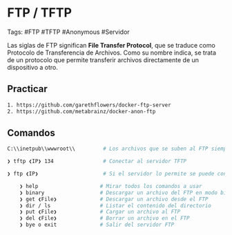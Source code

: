# FTP / TFTP

Tags: #FTP #TFTP #Anonymous #Servidor

Las siglas de FTP significan **File Transfer Protocol**, que se traduce como Protocolo de Transferencia de Archivos. Como su nombre indica, se trata de un protocolo que permite transferir archivos directamente de un dispositivo a otro.

## Practicar 

```bash 
1. https://github.com/garethflowers/docker-ftp-server
2. https://github.com/metabrainz/docker-anon-ftp
```

## Comandos

```bash
C:\\inetpub\\wwwroot\\         # Los archivos que se suben al FTP siempre tienen esta ruta por Default en Windows

❯ tftp ❮IP❯ 134                # Conectar al servidor TFTP

❯ ftp ❮IP❯                     # Si el servidor lo permite se puede conectar como 'Anonymous' sin password

	❯ help                    # Mirar todos los comandos a usar 
	❯ binary                  # Descargar un archivo del FTP en modo binario 
	❯ get ❮File❯              # Descargar un archivo desde el FTP
	❯ dir / ls                # Listar el contenido del directorio
	❯ put ❮File❯              # Cargar un archivo al FTP
	❯ del ❮File❯              # Borrar un archivo en el FTP
	❯ bye o exit              # Salir del servidor FTP
```